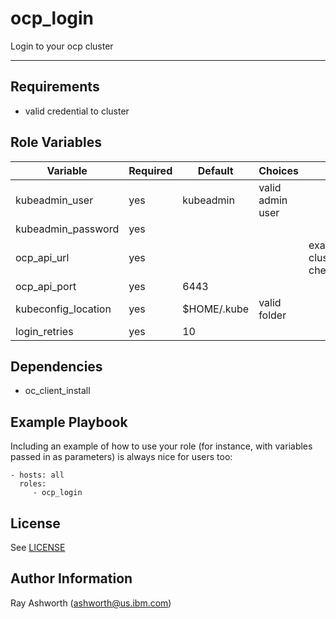 ocp_login
=========

Login to your ocp cluster

------------

Requirements
------------

- valid credential to cluster

Role Variables
--------------

| Variable                | Required | Default | Choices                   | Comments                                 |
|-------------------------|----------|---------|---------------------------|------------------------------------------|
| kubeadmin_user          | yes       | kubeadmin   | valid admin user     |                        |
| kubeadmin_password      | yes      |         |                 |                          |
| ocp_api_url           | yes      |   |  | example: "api.my-cluster.purple-chesterfield.com") |
| ocp_api_port          | yes   | 6443 |  |  |
| kubeconfig_location   | yes   | $HOME/.kube | valid folder |  |  
| login_retries         | yes   | 10 |  |  |  

Dependencies
------------

- oc_client_install

Example Playbook
----------------

Including an example of how to use your role (for instance, with variables passed in as parameters) is always nice for users too:

    - hosts: all
      roles:
         - ocp_login

License
-------

See [LICENSE](https://github.com/IBM/community-automation/blob/master/LICENSE)

Author Information
------------------

Ray Ashworth (ashworth@us.ibm.com)
